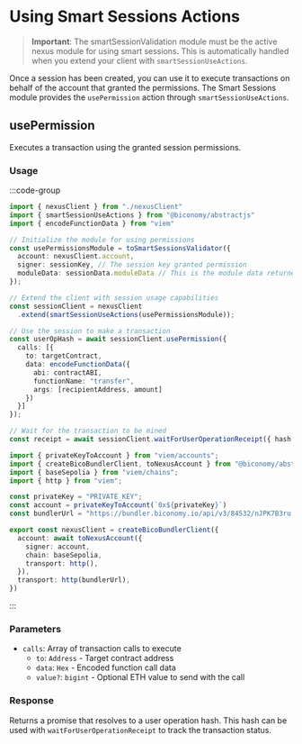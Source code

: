 # Using Smart Sessions Actions

> **Important**: The smartSessionValidation module must be the active nexus module for using smart sessions. This is automatically handled when you extend your client with `smartSessionUseActions`.

Once a session has been created, you can use it to execute transactions on behalf of the account that granted the permissions. The Smart Sessions module provides the `usePermission` action through `smartSessionUseActions`.

## usePermission

Executes a transaction using the granted session permissions.

### Usage

:::code-group

```typescript  [example.ts]
import { nexusClient } from "./nexusClient"
import { smartSessionUseActions } from "@biconomy/abstractjs"
import { encodeFunctionData } from "viem"

// Initialize the module for using permissions
const usePermissionsModule = toSmartSessionsValidator({
  account: nexusClient.account,
  signer: sessionKey, // The session key granted permission
  moduleData: sessionData.moduleData // This is the module data returned from the createSessions step
});

// Extend the client with session usage capabilities
const sessionClient = nexusClient
  .extend(smartSessionUseActions(usePermissionsModule));

// Use the session to make a transaction
const userOpHash = await sessionClient.usePermission({
  calls: [{
    to: targetContract,
    data: encodeFunctionData({
      abi: contractABI,
      functionName: "transfer",
      args: [recipientAddress, amount]
    })
  }]
});

// Wait for the transaction to be mined
const receipt = await sessionClient.waitForUserOperationReceipt({ hash: userOpHash });
```

```typescript  [nexusClient.ts] filename="nexusClient.ts"
import { privateKeyToAccount } from "viem/accounts";
import { createBicoBundlerClient, toNexusAccount } from "@biconomy/abstractjs";
import { baseSepolia } from "viem/chains"; 
import { http } from "viem"; 

const privateKey = "PRIVATE_KEY";
const account = privateKeyToAccount(`0x${privateKey}`)
const bundlerUrl = "https://bundler.biconomy.io/api/v3/84532/nJPK7B3ru.dd7f7861-190d-41bd-af80-6877f74b8f44"; 

export const nexusClient = createBicoBundlerClient({
  account: await toNexusAccount({ 
    signer: account, 
    chain: baseSepolia,
    transport: http(),
  }),
  transport: http(bundlerUrl),
})
```

:::

### Parameters

- `calls`: Array of transaction calls to execute
  - `to`: `Address` - Target contract address
  - `data`: `Hex` - Encoded function call data
  - `value?`: `bigint` - Optional ETH value to send with the call

### Response

Returns a promise that resolves to a user operation hash. This hash can be used with `waitForUserOperationReceipt` to track the transaction status.